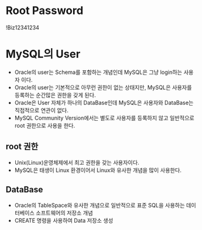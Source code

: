 # Root Password
!Biz12341234

# MySQL의 User
* Oracle의 user는 Schema를 포함하는 개념인데 MySQL은 그냥 login하는 사용자 이다.
* Oracle의 user는 기본적으로 아무런 권한이 없는 상태지만, MySQL은 사용자를 등록하는 순간많은 권한을 갖게 된다.
* Oracle은 User 자체가 하나의 DataBase인데 MySQL은 사용자와 DataBase는 직접적으로 연관이 없다.
* MySQL Community Version에서는 별도로 사용자를 등록하지 않고 일반적으로 root 권한으로 사용을 한다.

## root 권한
* Unix(Linux)운영체제에서 최고 권한을 갖는 사용자이다.
* MySQL은 태생이 Linux 환경이어서 Linux와 유사한 개념을 많이 사용한다.

## DataBase
* Oracle의 TableSpace와 유사한 개념으로 일반적으로 표준 SQL을 사용하는 데이터베이스 소프트웨어의 저장소 개념
* CREATE 명령을 사용하여 Data 저장소 생성